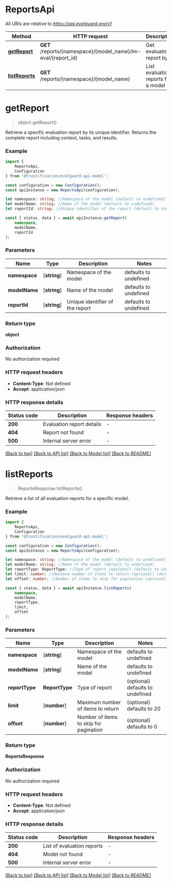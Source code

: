 # ReportsApi

All URIs are relative to *https://api.evalguard.org/v1*

|Method | HTTP request | Description|
|------------- | ------------- | -------------|
|[**getReport**](#getreport) | **GET** /reports/{namespace}/{model_name}/lm-eval/{report_id} | Get evaluation report by ID|
|[**listReports**](#listreports) | **GET** /reports/{namespace}/{model_name} | List evaluation reports for a model|

# **getReport**
> object getReport()

Retrieve a specific evaluation report by its unique identifier. Returns the complete report including context, tasks, and results. 

### Example

```typescript
import {
    ReportsApi,
    Configuration
} from '@trustification/evalguard-api-model';

const configuration = new Configuration();
const apiInstance = new ReportsApi(configuration);

let namespace: string; //Namespace of the model (default to undefined)
let modelName: string; //Name of the model (default to undefined)
let reportId: string; //Unique identifier of the report (default to undefined)

const { status, data } = await apiInstance.getReport(
    namespace,
    modelName,
    reportId
);
```

### Parameters

|Name | Type | Description  | Notes|
|------------- | ------------- | ------------- | -------------|
| **namespace** | [**string**] | Namespace of the model | defaults to undefined|
| **modelName** | [**string**] | Name of the model | defaults to undefined|
| **reportId** | [**string**] | Unique identifier of the report | defaults to undefined|


### Return type

**object**

### Authorization

No authorization required

### HTTP request headers

 - **Content-Type**: Not defined
 - **Accept**: application/json


### HTTP response details
| Status code | Description | Response headers |
|-------------|-------------|------------------|
|**200** | Evaluation report details |  -  |
|**404** | Report not found |  -  |
|**500** | Internal server error |  -  |

[[Back to top]](#) [[Back to API list]](../README.md#documentation-for-api-endpoints) [[Back to Model list]](../README.md#documentation-for-models) [[Back to README]](../README.md)

# **listReports**
> ReportsResponse listReports()

Retrieve a list of all evaluation reports for a specific model. 

### Example

```typescript
import {
    ReportsApi,
    Configuration
} from '@trustification/evalguard-api-model';

const configuration = new Configuration();
const apiInstance = new ReportsApi(configuration);

let namespace: string; //Namespace of the model (default to undefined)
let modelName: string; //Name of the model (default to undefined)
let reportType: ReportType; //Type of report (optional) (default to undefined)
let limit: number; //Maximum number of items to return (optional) (default to 20)
let offset: number; //Number of items to skip for pagination (optional) (default to 0)

const { status, data } = await apiInstance.listReports(
    namespace,
    modelName,
    reportType,
    limit,
    offset
);
```

### Parameters

|Name | Type | Description  | Notes|
|------------- | ------------- | ------------- | -------------|
| **namespace** | [**string**] | Namespace of the model | defaults to undefined|
| **modelName** | [**string**] | Name of the model | defaults to undefined|
| **reportType** | **ReportType** | Type of report | (optional) defaults to undefined|
| **limit** | [**number**] | Maximum number of items to return | (optional) defaults to 20|
| **offset** | [**number**] | Number of items to skip for pagination | (optional) defaults to 0|


### Return type

**ReportsResponse**

### Authorization

No authorization required

### HTTP request headers

 - **Content-Type**: Not defined
 - **Accept**: application/json


### HTTP response details
| Status code | Description | Response headers |
|-------------|-------------|------------------|
|**200** | List of evaluation reports |  -  |
|**404** | Model not found |  -  |
|**500** | Internal server error |  -  |

[[Back to top]](#) [[Back to API list]](../README.md#documentation-for-api-endpoints) [[Back to Model list]](../README.md#documentation-for-models) [[Back to README]](../README.md)

